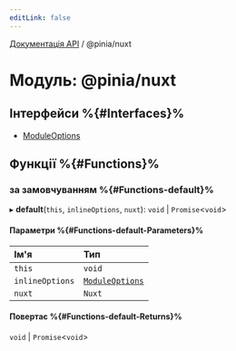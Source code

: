 ```yaml
---
editLink: false
---
```


[Документація API](../index.md) / @pinia/nuxt

# Модуль: @pinia/nuxt

## Інтерфейси %{#Interfaces}%

- [ModuleOptions](../interfaces/pinia_nuxt.ModuleOptions.md)

## Функції %{#Functions}%

### за замовчуванням %{#Functions-default}%

▸ **default**(`this`, `inlineOptions`, `nuxt`): `void` \| `Promise`<`void`\>

#### Параметри %{#Functions-default-Parameters}%

| Ім'я | Тип |
| :------ | :------ |
| `this` | `void` |
| `inlineOptions` | [`ModuleOptions`](../interfaces/pinia_nuxt.ModuleOptions.md) |
| `nuxt` | `Nuxt` |

#### Повертає %{#Functions-default-Returns}%

`void` \| `Promise`<`void`\>
